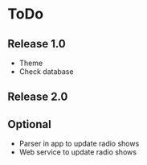 # ToDo #
## Release 1.0 ##
  - Theme
  - Check database

## Release 2.0 ##

## Optional ##
 
  - Parser in app to update radio shows
  - Web service to update radio shows